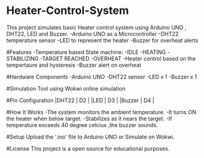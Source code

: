 # Heater-Control-System
This project simulates basic Heater control system using Arduino UNO , DHT22, LED and Buzzer.
-Arduino UNO as a Microcontroller
-DHT22 temperature sensor
-LED to represent the heater
-Buzzer for overheat alerts

#Features
-Temperature based State machine:
  -IDLE
  -HEATING
  -STABILIZING
  -TARGET REACHED 
  -OVERHEAT
-Heater control based on the tempertaure and hysteresis
-Buzzer alert on overheat

#Hardware Components
-Arduino UNO
-DHT22 sensor
-LED x 1
-Buzzer x 1

#Simulation Tool
using Wokwi online simulation

#Pin Configuration
|DHT22   | D2 |
|LED     | D3 |
|Buzzer  | D4 |

#How It Works
-The system monitors the ambient temperature.
-It turns ON the heater when below target.
-Stabilizes as it nears the target.
-If temperature exceeds 40 degree celcius ,the buzzer sounds.

#Setup
Upload the '.ino' file to Arduino UNO or Simulate on Wokwi.

#License
This project is a open source for educational purposes.
